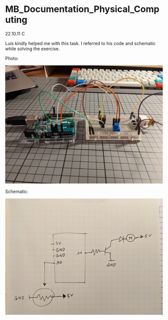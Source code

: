 # MB_Documentation_Physical_Computing

22.10.11 C

Luis kindly helped me with this task. I referred to his code and schematic while solving the exercise.

Photo:

![22.10.11_C_1](images/22.10.11_C_1.jpeg)

Schematic:

![22.10.11_C_2](images/22.10.11_C_2.jpeg)
